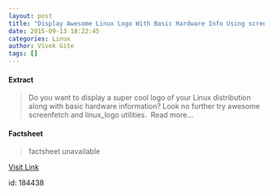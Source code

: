 ```yaml
---
layout: post
title: "Display Awesome Linux Logo With Basic Hardware Info Using screenfetch and linux_logo Tools"
date: 2015-09-13 18:22:45
categories: Linux
author: Vivek Gite
tags: []
---
```



#### Extract
>Do you want to display a super cool logo of your Linux distribution along with basic hardware information? Look no further try awesome screenfetch and linux_logo utilities.&nbsp;
Read more...
&nbsp;
&nbsp;

#### Factsheet
>factsheet unavailable

[Visit Link](https://www.linux.com/community/blogs/133-general-linux/852786-display-awesome-linux-logo-with-basic-hardware-info-using-screenfetch-and-linuxlogo-tools/)

id:  184438

